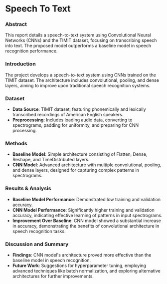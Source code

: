 # Speech To Text

### Abstract
This report details a speech-to-text system using Convolutional Neural Networks (CNNs) and the TIMIT dataset, focusing on transcribing speech into text. The proposed model outperforms a baseline model in speech recognition performance.

### Introduction
The project develops a speech-to-text system using CNNs trained on the TIMIT dataset. The architecture includes convolutional, pooling, and dense layers, aiming to improve upon traditional speech recognition systems.

### Dataset
- **Data Source**: TIMIT dataset, featuring phonemically and lexically transcribed recordings of American English speakers.
- **Preprocessing**: Includes loading audio data, converting to spectrograms, padding for uniformity, and preparing for CNN processing.

### Methods
- **Baseline Model**: Simple architecture consisting of Flatten, Dense, Reshape, and TimeDistributed layers.
- **CNN Model**: Advanced architecture with multiple convolutional, pooling, and dense layers, designed for capturing complex patterns in spectrograms.

### Results & Analysis
- **Baseline Model Performance**: Demonstrated low training and validation accuracy.
- **CNN Model Performance**: Significantly higher training and validation accuracy, indicating effective learning of patterns in input spectrograms.
- **Improvement Over Baseline**: CNN model showed a substantial increase in accuracy, demonstrating the benefits of convolutional architecture in speech recognition tasks.

### Discussion and Summary
- **Findings**: CNN model's architecture proved more effective than the baseline model in speech recognition.
- **Future Work**: Suggestions for hyperparameter tuning, employing advanced techniques like batch normalization, and exploring alternative architectures for further improvements.



